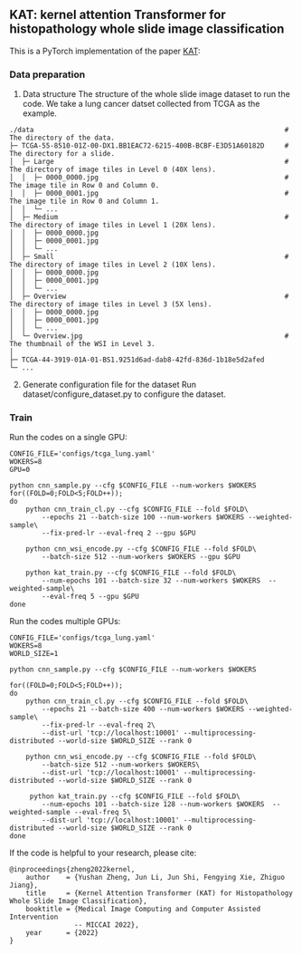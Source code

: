 ## KAT: kernel attention Transformer for histopathology whole slide image classification

This is a PyTorch implementation of the paper [KAT]( ):

### Data preparation
1. Data structure
The structure of the whole slide image dataset to run the code.
We take a lung cancer datset collected from TCGA as the example.
```
./data                                                              # The directory of the data.
├─ TCGA-55-8510-01Z-00-DX1.BB1EAC72-6215-400B-BCBF-E3D51A60182D     # The directory for a slide.
│  ├─ Large                                                         # The directory of image tiles in Level 0 (40X lens).
│  │  ├─ 0000_0000.jpg                                              # The image tile in Row 0 and Column 0.
│  │  ├─ 0000_0001.jpg                                              # The image tile in Row 0 and Column 1.
│  │  └─ ...
│  ├─ Medium                                                        # The directory of image tiles in Level 1 (20X lens).
│  │  ├─ 0000_0000.jpg
│  │  ├─ 0000_0001.jpg
│  │  └─ ...
│  ├─ Small                                                         # The directory of image tiles in Level 2 (10X lens).
│  │  ├─ 0000_0000.jpg
│  │  ├─ 0000_0001.jpg
│  │  └─ ...
│  ├─ Overview                                                      # The directory of image tiles in Level 3 (5X lens).
│  │  ├─ 0000_0000.jpg
│  │  ├─ 0000_0001.jpg
│  │  └─ ...
│  └─ Overview.jpg                                                  # The thumbnail of the WSI in Level 3.     
│     
├─ TCGA-44-3919-01A-01-BS1.9251d6ad-dab8-42fd-836d-1b18e5d2afed
└─ ...
```
2. Generate configuration file for the dataset
Run dataset/configure_dataset.py to configure the dataset.

### Train
Run the codes on a single GPU:
```
CONFIG_FILE='configs/tcga_lung.yaml'
WOKERS=8
GPU=0

python cnn_sample.py --cfg $CONFIG_FILE --num-workers $WOKERS
for((FOLD=0;FOLD<5;FOLD++)); 
do
    python cnn_train_cl.py --cfg $CONFIG_FILE --fold $FOLD\
        --epochs 21 --batch-size 100 --num-workers $WOKERS --weighted-sample\
        --fix-pred-lr --eval-freq 2 --gpu $GPU

    python cnn_wsi_encode.py --cfg $CONFIG_FILE --fold $FOLD\
        --batch-size 512 --num-workers $WOKERS --gpu $GPU

    python kat_train.py --cfg $CONFIG_FILE --fold $FOLD\
        --num-epochs 101 --batch-size 32 --num-workers $WOKERS  --weighted-sample\
        --eval-freq 5 --gpu $GPU
done 

```

Run the codes multiple GPUs:
```
CONFIG_FILE='configs/tcga_lung.yaml'
WOKERS=8
WORLD_SIZE=1

python cnn_sample.py --cfg $CONFIG_FILE --num-workers $WOKERS

for((FOLD=0;FOLD<5;FOLD++)); 
do
    python cnn_train_cl.py --cfg $CONFIG_FILE --fold $FOLD\
        --epochs 21 --batch-size 400 --num-workers $WOKERS --weighted-sample\
        --fix-pred-lr --eval-freq 2\
        --dist-url 'tcp://localhost:10001' --multiprocessing-distributed --world-size $WORLD_SIZE --rank 0

    python cnn_wsi_encode.py --cfg $CONFIG_FILE --fold $FOLD\
        --batch-size 512 --num-workers $WOKERS\
        --dist-url 'tcp://localhost:10001' --multiprocessing-distributed --world-size $WORLD_SIZE --rank 0

     python kat_train.py --cfg $CONFIG_FILE --fold $FOLD\
        --num-epochs 101 --batch-size 128 --num-workers $WOKERS  --weighted-sample --eval-freq 5\
        --dist-url 'tcp://localhost:10001' --multiprocessing-distributed --world-size $WORLD_SIZE --rank 0
done

```

If the code is helpful to your research, please cite:
```
@inproceedings{zheng2022kernel,
    author    = {Yushan Zheng, Jun Li, Jun Shi, Fengying Xie, Zhiguo Jiang},
    title     = {Kernel Attention Transformer (KAT) for Histopathology Whole Slide Image Classification},
    booktitle = {Medical Image Computing and Computer Assisted Intervention 
                -- MICCAI 2022},
    year      = {2022}
}
```